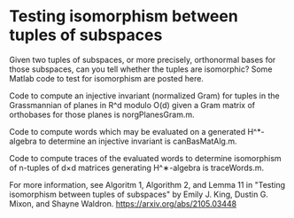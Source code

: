 # Testing isomorphism between tuples of subspaces

Given two tuples of subspaces, or more precisely, orthonormal bases for those subspaces, can you tell whether the tuples are isomorphic? Some Matlab code to test for isomorphism are posted here.

Code to compute an injective invariant (normalized Gram) for tuples in the Grassmannian of planes in R^d modulo O(d) given a Gram matrix of orthobases for those planes is norgPlanesGram.m.

Code to compute words which may be evaluated on a generated H^*-algebra to determine an injective invariant is canBasMatAlg.m. 

Code to compute traces of the evaluated words to determine isomorphism of n-tuples of d×d matrices generating H^∗-algebra is traceWords.m.

For more information, see Algoritm 1, Algorithm 2, and Lemma 11 in "Testing isomorphism between tuples of subspaces" by Emily J. King, Dustin G. Mixon, and Shayne Waldron. https://arxiv.org/abs/2105.03448


